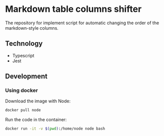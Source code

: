 # Markdown table columns shifter

The repository for implement script for automatic changing the order of the markdown-style columns.

## Technology

* Typescript
* Jest

## Development

### Using docker

Download the image with Node:

```sh
docker pull node
```

Run the code in the container:

```sh
docker run -it -v $(pwd):/home/node node bash
```
